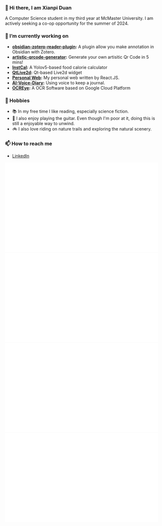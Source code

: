 ### 👋 Hi there, I am Xianpi Duan
A Computer Science student in my third year at McMaster University. I am actively seeking a co-op opportunity for the summer of 2024. 

### 🔭 I’m currently working on
* **[obsidian-zotero-reader-plugin](https://github.com/duanxianpi/obsidian-zotero-reader-plugin):** A plugin allow you make annotation in Obsidian with Zotero.
* **[artistic-qrcode-generator](https://github.com/duanxianpi/artistic-qrcode-generator):** Generate your own artisitic Qr Code in 5 mins!
* **[InstCal](https://github.com/duanxianpi/):** A Yolov5-based food calorie calculator
* **[QtLive2d](https://github.com/duanxianpi/QtLive2d):** Qt-based Live2d widget
* **[Personal Web](https://github.com/duanxianpi/duanxianpi.github.io):** My personal web written by React.JS.
* **[AI-Voice-Diary](https://github.com/duanxianpi/AI-Voice-Diary):** Using voice to keep a journal.
* **[OCREye](https://github.com/duanxianpi/OCREye):** A OCR Software based on Google Cloud Platform

### 📖 Hobbies
* 📚 In my free time I like reading, especially science fiction.
* 🎸 I also enjoy playing the guitar. Even though I'm poor at it, doing this is still a enjoyable way to unwind.
* 🚲 I also love riding on nature trails and exploring the natural scenery.

### 📫 How to reach me
* [LinkedIn](https://www.linkedin.com/in/xianpi-duan/)

![](https://raw.githubusercontent.com/duanxianpi/github-stats/master/generated/overview.svg#gh-light-mode-only) ![](https://raw.githubusercontent.com/duanxianpi/github-stats/master/generated/languages.svg#gh-light-mode-only)
![](https://raw.githubusercontent.com/duanxianpi/github-stats/master/generated/overview.svg#gh-dark-mode-only) ![](https://raw.githubusercontent.com/duanxianpi/github-stats/master/generated/languages.svg#gh-dark-mode-only)
<!--
**duanxianpi/duanxianpi** is a ✨ _special_ ✨ repository because its `README.md` (this file) appears on your GitHub profile.

Here are some ideas to get you started:

- 🔭 I’m currently working on ...
- 🌱 I’m currently learning ...
- 👯 I’m looking to collaborate on ...
- 🤔 I’m looking for help with ...
- 💬 Ask me about ...
- 📫 How to reach me: ...
- 😄 Pronouns: ...
- ⚡ Fun fact: ...
-->
